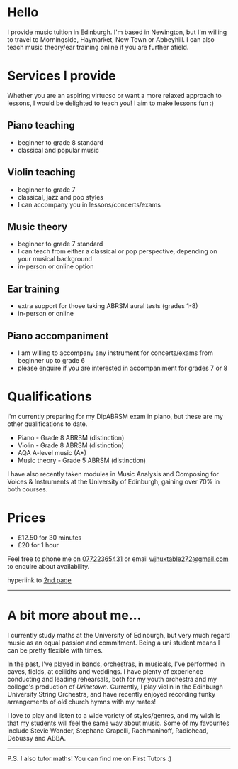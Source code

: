
# Hello
I provide music tuition in Edinburgh. I'm based in Newington, but I'm willing to travel to Morningside, Haymarket, New Town or Abbeyhill. I can also teach music theory/ear training online if you are further afield.

# Services I provide
Whether you are an aspiring virtuoso or want a more relaxed approach to lessons, I would be delighted to teach you! I aim to make lessons fun :)

## Piano teaching
- beginner to grade 8 standard
- classical and popular music

## Violin teaching
- beginner to grade 7
- classical, jazz and pop styles
- I can accompany you in lessons/concerts/exams

## Music theory
- beginner to grade 7 standard
- I can teach from either a classical or pop perspective, depending on your musical background
- in-person or online option

## Ear training
- extra support for those taking ABRSM aural tests (grades 1-8)
- in-person or online

## Piano accompaniment
- I am willing to accompany any instrument for concerts/exams from beginner up to grade 6
- please enquire if you are interested in accompaniment for grades 7 or 8

# Qualifications
I'm currently preparing for my DipABRSM exam in piano, but these are my other qualifications to date.
- Piano - Grade 8 ABRSM (distinction)
- Violin - Grade 8 ABRSM (distinction)
- AQA A-level music (A*)
- Music theory - Grade 5 ABRSM (distinction)

I have also recently taken modules in Music Analysis and Composing for Voices & Instruments at the University of Edinburgh, gaining over 70% in both courses.

# Prices
- £12.50 for 30 minutes
- £20 for 1 hour

Feel free to phone me on [07722365431](tel:07722365431) or email [wjhuxtable272@gmail.com](mailto:wjhuxtable272@gmail.com) to enquire about availability. 

hyperlink to [2nd page](page2.md)

---

# A bit more about me...
I currently study maths at the University of Edinburgh, but very much regard music as an equal passion and commitment.
Being a uni student means I can be pretty flexible with times.

In the past, I've played in bands, orchestras, in musicals, I've performed in caves, fields, at ceilidhs and weddings.
I have plenty of experience conducting and leading rehearsals, both for my youth orchestra and my college's production of *Urinetown*.
Currently, I play violin in the Edinburgh University String Orchestra, and have recently enjoyed recording funky arrangements of old church hymns with my mates!

I love to play and listen to a wide variety of styles/genres, and my wish is that my students will feel the same way about music. Some of my favourites include Stevie Wonder, Stephane Grapelli, Rachmaninoff, Radiohead, Debussy and ABBA.

---

P.S. I also tutor maths! You can find me on First Tutors :)